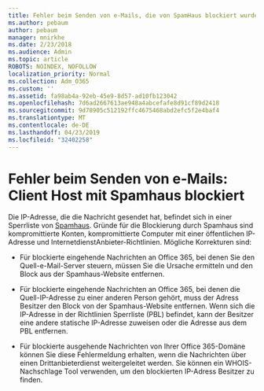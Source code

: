 ```yaml
---
title: Fehler beim Senden von e-Mails, die von SpamHaus blockiert wurden
ms.author: pebaum
author: pebaum
manager: mnirkhe
ms.date: 2/23/2018
ms.audience: Admin
ms.topic: article
ROBOTS: NOINDEX, NOFOLLOW
localization_priority: Normal
ms.collection: Adm_O365
ms.custom: ''
ms.assetid: fa98ab4a-92eb-45e9-8d57-ad10fb123042
ms.openlocfilehash: 7d6ad2667613ae948a4abcefafe8d91cf89d2418
ms.sourcegitcommit: 9d78905c512192ffc4675468abd2efc5f2e4baf4
ms.translationtype: MT
ms.contentlocale: de-DE
ms.lasthandoff: 04/23/2019
ms.locfileid: "32402258"
---
```

# <a name="error-sending-email-client-host-blocked-using-spamhaus"></a>Fehler beim Senden von e-Mails: Client Host mit Spamhaus blockiert

Die IP-Adresse, die die Nachricht gesendet hat, befindet sich in einer Sperrliste von [Spamhaus](https://go.microsoft.com/fwlink/p/?linkid=123245). Gründe für die Blockierung durch Spamhaus sind kompromittierte Konten, kompromittierte Computer mit einer öffentlichen IP-Adresse und InternetdienstAnbieter-Richtlinien. Mögliche Korrekturen sind:
  
- Für blockierte eingehende Nachrichten an Office 365, bei denen Sie den Quell-e-Mail-Server steuern, müssen Sie die Ursache ermitteln und den Block aus der Spamhaus-Website entfernen.
    
- Für blockierte eingehende Nachrichten an Office 365, bei denen die Quell-IP-Adresse zu einer anderen Person gehört, muss der Adress Besitzer den Block von der Spamhaus-Website entfernen. Wenn sich die IP-Adresse in der Richtlinien Sperrliste (PBL) befindet, kann der Besitzer eine andere statische IP-Adresse zuweisen oder die Adresse aus dem PBL entfernen.
    
- Für blockierte ausgehende Nachrichten von Ihrer Office 365-Domäne können Sie diese Fehlermeldung erhalten, wenn die Nachrichten über einen Drittanbieterdienst weitergeleitet werden. Sie können ein WHOIS-Nachschlage Tool verwenden, um den blockierten IP-Adress Besitzer zu finden.
    

